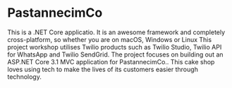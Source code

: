 # PastannecimCo
This is a .NET Core applicatio. It is an awesome framework and completely cross-platform, so whether you are on macOS, Windows or Linux 
This project workshop utilises Twilio products such as Twilio Studio, Twilio API for WhatsApp and Twilio SendGrid.
The project focuses on building out an ASP.NET Core 3.1 MVC application for PastannecimCo.. This cake shop loves using tech to make the lives of its 
customers easier through technology.
